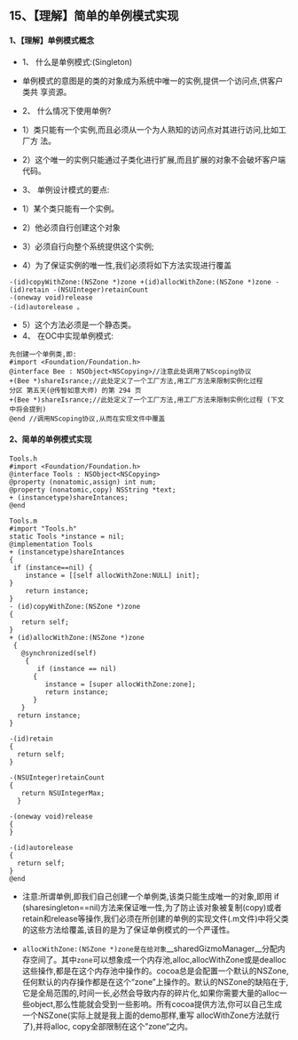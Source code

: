 ## 15、【理解】简单的单例模式实现
#### 1、【理解】单例模式概念
* 1、 什么是单例模式:(Singleton)
 * 单例模式的意图是的类的对象成为系统中唯一的实例,提供一个访问点,供客户类共 享资源。

* 2、 什么情况下使用单例?
 * 1）类只能有一个实例,而且必须从一个为人熟知的访问点对其进行访问,比如工厂方 法。
 * 2）这个唯一的实例只能通过子类化进行扩展,而且扩展的对象不会破坏客户端代码。

* 3、 单例设计模式的要点:
 * 1）某个类只能有一个实例。
 * 2）他必须自行创建这个对象
 * 3）必须自行向整个系统提供这个实例;
 * 4）为了保证实例的唯一性,我们必须将如下方法实现进行覆盖
```objc
-(id)copyWithZone:(NSZone *)zone +(id)allocWithZone:(NSZone *)zone -(id)retain -(NSUInteger)retainCount
-(oneway void)release
-(id)autorelease 。
```
 * 5）这个方法必须是一个静态类。
* 4、 在OC中实现单例模式:
```objc
先创建一个单例类,即:
#import <Foundation/Foundation.h>
@interface Bee : NSObject<NSCopying>//注意此处调用了NScoping协议
+(Bee *)shareIsrance;//此处定义了一个工厂方法,用工厂方法来限制实例化过程
分区 第五天(@传智如意大师) 的第 294 页
+(Bee *)shareIsrance;//此处定义了一个工厂方法,用工厂方法来限制实例化过程 (下文中将会提到)
@end //调用NScoping协议,从而在实现文件中覆盖
```

#### 2、简单的单例模式实现

```objc
Tools.h
#import <Foundation/Foundation.h>
@interface Tools : NSObject<NSCopying>
@property (nonatomic,assign) int num;
@property (nonatomic,copy) NSString *text;
+ (instancetype)shareIntances;
@end

Tools.m
#import "Tools.h"
static Tools *instance = nil;
@implementation Tools
+ (instancetype)shareIntances
{
 if (instance==nil) {
    instance = [[self allocWithZone:NULL] init];
}
    return instance;
}
- (id)copyWithZone:(NSZone *)zone
{
   return self;
}
+ (id)allocWithZone:(NSZone *)zone
 {
   @synchronized(self)
    {
       if (instance == nil)
      {
         instance = [super allocWithZone:zone];
         return instance;
      }
   }
  return instance;
}

-(id)retain
{
  return self;
}

-(NSUInteger)retainCount
{
   return NSUIntegerMax;
  }

-(oneway void)release
{
}

-(id)autorelease
{
  return self;
}
@end
```
* 注意:所谓单例,即我们自己创建一个单例类,该类只能生成唯一的对象,即用 if (sharesingleton==nil)方法来保证唯一性,为了防止该对象被复制(copy)或者retain和release等操作,我们必须在所创建的单例的实现文件(.m文件)中将父类的这些方法给覆盖,该目的是为了保证单例模式的一个严谨性。

* `allocWithZone:(NSZone *)zone是在给对象`__sharedGizmoManager__分配内存空间了。其中`zone`可以想象成一个内存池,alloc,allocWithZone或是dealloc这些操作,都是在这个内存池中操作的。cocoa总是会配置一个默认的NSZone,任何默认的内存操作都是在这个“zone”上操作的。默认的NSZone的缺陷在于,它是全局范围的,时间一长,必然会导致内存的碎片化,如果你需要大量的alloc一些object,那么性能就会受到一些影响。所有cocoa提供方法,你可以自己生成一个NSZone(实际上就是我上面的demo那样,重写 allocWithZone方法就行了),并将alloc, copy全部限制在这个”zone“之内。


